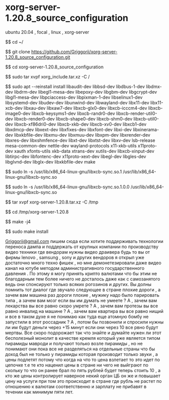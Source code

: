 # xorg-server-1.20.8_source_configuration
ubuntu 20.04 , focal , linux , xorg-server

$$ cd ~/

$$ git clone https://github.com/Griggorii/xorg-server-1.20.8_source_configuration.git

$$ cd xorg-server-1.20.8_source_configuration

$$ sudo tar xvpf xorg_include.tar.xz -C /

$$ sudo apt --reinstall install libaudit-dev libbsd-dev libdbus-1-dev libdmx-dev libdrm-dev libegl1-mesa-dev libepoxy-dev libgbm-dev libgcrypt-dev libgl1-mesa-dev libpciaccess-dev libpixman-1-dev libselinux1-dev libsystemd-dev libudev-dev libunwind-dev libwayland-dev libx11-dev libx11-xcb-dev libxau-dev libxaw7-dev libxcb-glx0-dev libxcb-icccm4-dev libxcb-image0-dev libxcb-keysyms1-dev libxcb-randr0-dev libxcb-render-util0-dev libxcb-render0-dev libxcb-shape0-dev libxcb-shm0-dev libxcb-util0-dev libxcb-xf86dri0-dev libxcb-xkb-dev libxcb-xv0-dev libxcb1-dev libxdmcp-dev libxext-dev libxfixes-dev libxfont-dev libxi-dev libxinerama-dev libxkbfile-dev libxmu-dev libxmuu-dev libxpm-dev libxrender-dev libxres-dev libxshmfence-dev libxt-dev libxtst-dev libxv-dev lsb-release mesa-common-dev nettle-dev wayland-protocols x11-xkb-utils x11proto-dev xauth xfonts-utils xkb-data xtrans-dev xutils-dev libxcb-xinput-dev libtirpc-dev libfontenc-dev x11proto-xext-dev libegl-dev libgles-dev libglvnd-dev libglx-dev libxkbfile-dev make

$$ sudo ln -s /usr/lib/x86_64-linux-gnu/libxcb-sync.so.1 /usr/lib/x86_64-linux-gnu/libxcb-sync.so

$$ sudo ln -s /usr/lib/x86_64-linux-gnu/libxcb-sync.so.1.0.0 /usr/lib/x86_64-linux-gnu/libxcb-sync.so

$$ tar xvpf xorg-server-1.20.8.tar.xz -C /tmp

$$ cd /tmp/xorg-server-1.20.8

$$ make -j4

$$ sudo make install

Griggorii@gmail.com пишем сюда если хотите поддерживать технологии переноса дампа и поддержать от крупных компании по производству видео техники где вендорам нужны видео драивера будь то вы от фирмы lenovo , samsung , sony и других вендоров я открыл уже достаточно много техно фишек , но мне демонетезировали даже видео канал на ютубе методом административного государственного давления . По этому я могу принять крипто валютами что бы этим не благодарным тем более ничего не досталось даже как с самозанятого ведь они спонсируют только всяких рогозинов и других. Вы долны помнить тот диалог где звучало следующее в стране плохие дороги , а зачем вам машина раз дороги плохие , мужику надо было парировать типа , а зачем вам мозг если вы им думать не умеете ? А , зачем вам лекарства вы все равно скоро умрете ? А , зачем вам протезы вы все равно инвалид на машине ? А , зачем вам квартира вы все равно нищий и все в таком духе я не понимаю как туда еще атомную бомбу не запустили в этот россадник ? А , потом бы позвонили и спросили нужны ли им будут деньги через +15 минут если они через 10 все рвно будут мертвы. Все скоро подорожает так что знайте и думайте нужен ли этот бесполезный монолит в качестве кремля который уже является типом пирамиды мавроди и получают только возле пирамиды , но не понимают они пока все не разделяться на отдельные страны что бы доход был не только у пирамиды которая производит только звуки , а цены подлетят потому что когда на что то цена взлетает то это идет по цепочке т.е те кто наценил цены в стране ни чего не выйграют по скольку то что он ранее брал по пять рублей будет теперь стоить 10 , а кто же цены контролирует наверное некий орган ЦБ он же и повышает цену на услуги при том это происходит в стране где рубль не растет по отношению к валютам соответственно и зарплату не прибавят в течении как минимум пяти лет.


